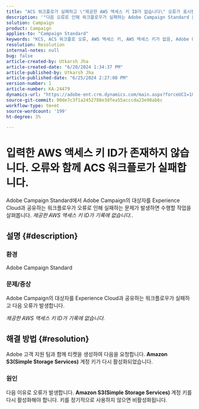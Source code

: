 ```yaml
---
title: "ACS 워크플로가 실패하고 \"제공한 AWS 액세스 키 ID가 없습니다\" 오류가 표시됩니다."
description: '"다음 오류로 인해 워크플로우가 실패하는 Adobe Campaign Standard 문제를 해결하는 방법을 알아봅니다. \"제공한 AWS 액세스 키 ID가 기록에 없습니다\"'
solution: Campaign
product: Campaign
applies-to: "Campaign Standard"
keywords: "KCS, ACS 워크플로 오류, AWS 액세스 키, AWS 액세스 키가 없음, Adobe Campaign Standard, Adobe Experience League"
resolution: Resolution
internal-notes: null
bug: false
article-created-by: Utkarsh Jha
article-created-date: "6/20/2024 1:34:37 PM"
article-published-by: Utkarsh Jha
article-published-date: "6/25/2024 2:27:08 PM"
version-number: 1
article-number: KA-24479
dynamics-url: "https://adobe-ent.crm.dynamics.com/main.aspx?forceUCI=1&pagetype=entityrecord&etn=knowledgearticle&id=5644a3d5-092f-ef11-840a-00224809e160"
source-git-commit: 90de7c3f1a2452788e3dfea55acccda23e90ab6c
workflow-type: tm+mt
source-wordcount: '199'
ht-degree: 3%

---
```


# 입력한 AWS 액세스 키 ID가 존재하지 않습니다. 오류와 함께 ACS 워크플로가 실패합니다.


Adobe Campaign Standard에서 Adobe Campaign의 대상자를 Experience Cloud과 공유하는 워크플로우가 오류로 인해 실패하는 문제가 발생하면 수행할 작업을 살펴봅니다. *제공한 AWS 액세스 키 ID가 기록에 없습니다.*.

## 설명 {#description}


### 환경

Adobe Campaign Standard



### 문제/증상

Adobe Campaign의 대상자를 Experience Cloud과 공유하는 워크플로우가 실패하고 다음 오류가 발생합니다.

*제공한 AWS 액세스 키 ID가 기록에 없습니다.*


## 해결 방법 {#resolution}


Adobe 고객 지원 팀과 함께 티켓을 생성하여 다음을 요청합니다. <b>Amazon S3(Simple Storage Services)</b> 계정 키가 다시 활성화되었습니다.



### 원인

다음 이유로 오류가 발생합니다. <b>Amazon S3(Simple Storage Services) </b>계정 키를 다시 활성화해야 합니다. 키를 정기적으로 사용하지 않으면 비활성화됩니다.

